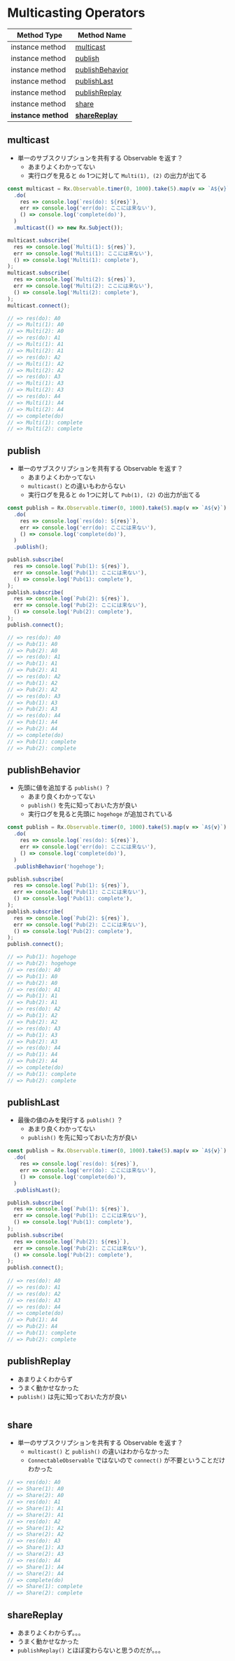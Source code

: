 # Multicasting Operators

| Method Type | Method Name |
|-------------|-------------|
| instance method | [multicast](#multicast) |
| instance method | [publish](#publish) |
| instance method | [publishBehavior](#publishbehavior) |
| instance method | [publishLast](#publishLast) |
| instance method | [publishReplay](#publishreplay) |
| instance method | [share](#share) |
| **instance method** | [**shareReplay**](#sharereplay) |

## multicast

- 単一のサブスクリプションを共有する Observable を返す？
    - あまりよくわかってない
    - 実行ログを見ると `do` 1つに対して `Multi(1), (2)` の出力が出てる

```ts
const multicast = Rx.Observable.timer(0, 1000).take(5).map(v => `A${v}`)
  .do(
    res => console.log(`res(do): ${res}`),
    err => console.log('err(do): ここには来ない'),
    () => console.log('complete(do)'),
  )
  .multicast(() => new Rx.Subject());

multicast.subscribe(
  res => console.log(`Multi(1): ${res}`),
  err => console.log('Multi(1): ここには来ない'),
  () => console.log('Multi(1): complete'),
);
multicast.subscribe(
  res => console.log(`Multi(2): ${res}`),
  err => console.log('Multi(2): ここには来ない'),
  () => console.log('Multi(2): complete'),
);
multicast.connect();

// => res(do): A0
// => Multi(1): A0
// => Multi(2): A0
// => res(do): A1
// => Multi(1): A1
// => Multi(2): A1
// => res(do): A2
// => Multi(1): A2
// => Multi(2): A2
// => res(do): A3
// => Multi(1): A3
// => Multi(2): A3
// => res(do): A4
// => Multi(1): A4
// => Multi(2): A4
// => complete(do)
// => Multi(1): complete
// => Multi(2): complete
```

## publish

- 単一のサブスクリプションを共有する Observable を返す？
    - あまりよくわかってない
    - `multicast()` との違いもわからない
    - 実行ログを見ると `do` 1つに対して `Pub(1), (2)` の出力が出てる

```ts
const publish = Rx.Observable.timer(0, 1000).take(5).map(v => `A${v}`)
  .do(
    res => console.log(`res(do): ${res}`),
    err => console.log('err(do): ここには来ない'),
    () => console.log('complete(do)'),
  )
  .publish();

publish.subscribe(
  res => console.log(`Pub(1): ${res}`),
  err => console.log('Pub(1): ここには来ない'),
  () => console.log('Pub(1): complete'),
);
publish.subscribe(
  res => console.log(`Pub(2): ${res}`),
  err => console.log('Pub(2): ここには来ない'),
  () => console.log('Pub(2): complete'),
);
publish.connect();

// => res(do): A0
// => Pub(1): A0
// => Pub(2): A0
// => res(do): A1
// => Pub(1): A1
// => Pub(2): A1
// => res(do): A2
// => Pub(1): A2
// => Pub(2): A2
// => res(do): A3
// => Pub(1): A3
// => Pub(2): A3
// => res(do): A4
// => Pub(1): A4
// => Pub(2): A4
// => complete(do)
// => Pub(1): complete
// => Pub(2): complete
```

## publishBehavior

-  先頭に値を追加する `publish()` ？
    - あまり良くわかってない
    - `publish()` を先に知っておいた方が良い
    - 実行ログを見ると先頭に `hogehoge` が追加されている

```ts
const publish = Rx.Observable.timer(0, 1000).take(5).map(v => `A${v}`)
  .do(
    res => console.log(`res(do): ${res}`),
    err => console.log('err(do): ここには来ない'),
    () => console.log('complete(do)'),
  )
  .publishBehavior('hogehoge');

publish.subscribe(
  res => console.log(`Pub(1): ${res}`),
  err => console.log('Pub(1): ここには来ない'),
  () => console.log('Pub(1): complete'),
);
publish.subscribe(
  res => console.log(`Pub(2): ${res}`),
  err => console.log('Pub(2): ここには来ない'),
  () => console.log('Pub(2): complete'),
);
publish.connect();

// => Pub(1): hogehoge
// => Pub(2): hogehoge
// => res(do): A0
// => Pub(1): A0
// => Pub(2): A0
// => res(do): A1
// => Pub(1): A1
// => Pub(2): A1
// => res(do): A2
// => Pub(1): A2
// => Pub(2): A2
// => res(do): A3
// => Pub(1): A3
// => Pub(2): A3
// => res(do): A4
// => Pub(1): A4
// => Pub(2): A4
// => complete(do)
// => Pub(1): complete
// => Pub(2): complete
```

## publishLast

- 最後の値のみを発行する `publish()` ？
    - あまり良くわかってない
    - `publish()` を先に知っておいた方が良い

```ts
const publish = Rx.Observable.timer(0, 1000).take(5).map(v => `A${v}`)
  .do(
    res => console.log(`res(do): ${res}`),
    err => console.log('err(do): ここには来ない'),
    () => console.log('complete(do)'),
  )
  .publishLast();

publish.subscribe(
  res => console.log(`Pub(1): ${res}`),
  err => console.log('Pub(1): ここには来ない'),
  () => console.log('Pub(1): complete'),
);
publish.subscribe(
  res => console.log(`Pub(2): ${res}`),
  err => console.log('Pub(2): ここには来ない'),
  () => console.log('Pub(2): complete'),
);
publish.connect();
    
// => res(do): A0
// => res(do): A1
// => res(do): A2
// => res(do): A3
// => res(do): A4
// => complete(do)
// => Pub(1): A4
// => Pub(2): A4
// => Pub(1): complete
// => Pub(2): complete
```

## publishReplay

- あまりよくわからず
- うまく動かせなかった
- `publish()` は先に知っておいた方が良い

```ts
```

## share

- 単一のサブスクリプションを共有する Observable を返す？
    - `multicast()` と `publish()` の違いはわからなかった
    - `ConnectableObservable` ではないので `connect()` が不要ということだけわかった

```ts
// => res(do): A0
// => Share(1): A0
// => Share(2): A0
// => res(do): A1
// => Share(1): A1
// => Share(2): A1
// => res(do): A2
// => Share(1): A2
// => Share(2): A2
// => res(do): A3
// => Share(1): A3
// => Share(2): A3
// => res(do): A4
// => Share(1): A4
// => Share(2): A4
// => complete(do)
// => Share(1): complete
// => Share(2): complete
```

## **shareReplay**

- あまりよくわからず。。。
- うまく動かせなかった
- `publishReplay()` とほぼ変わらないと思うのだが。。。

```ts
```

